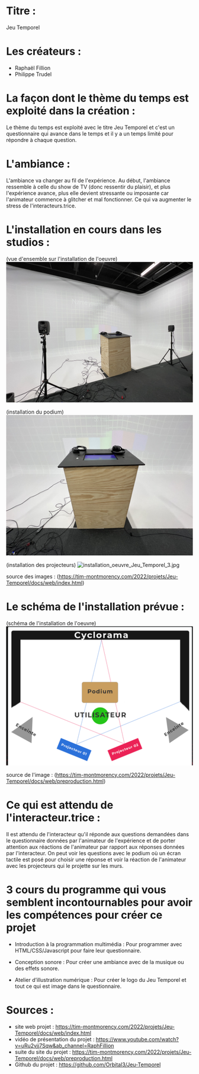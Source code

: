 # Titre :

Jeu Temporel

# Les créateurs :

- Raphaël Fillion
- Philippe Trudel

# La façon dont le thème du temps est exploité dans la création :

Le thème du temps est exploité avec le titre Jeu Temporel et c'est un questionnaire qui avance dans le temps et il y a un temps limité pour répondre à chaque question.

# L'ambiance :

L'ambiance va changer au fil de l'expérience. Au début, l'ambiance ressemble à celle du show de TV (donc ressentir du plaisir), et plus l'expérience avance, plus elle devient stressante ou imposante car l'animateur commence à glitcher et mal fonctionner. Ce qui va augmenter le stress de l'interacteurs.trice.

# L'installation en cours dans les studios :

(vue d'ensemble sur l'installation de l'oeuvre)
![installation_oeuvre_Jeu_Temporel_1.jpeg](medias_Jeu_Temporel/installation_oeuvre_Jeu_Temporel_1.jpeg)

(installation du podium)
![installation_oeuvre_Jeu_Temporel_2.jpeg](medias_Jeu_Temporel/installation_oeuvre_Jeu_Temporel_2.jpeg)

(installation des projecteurs)
![installation_oeuvre_Jeu_Temporel_3.jpg](medias_Jeu_Temporel/installation_oeuvre_Jeu_Temporel_3.jpg)

source des images : (https://tim-montmorency.com/2022/projets/Jeu-Temporel/docs/web/index.html)

# Le schéma de l'installation prévue :

(schéma de l'installation de l'oeuvre)
![shema_installation_oeuvre_Jeu_Temporel.PNG](medias_Jeu_Temporel/shema_installation_oeuvre_Jeu_Temporel.PNG)

source de l'image : (https://tim-montmorency.com/2022/projets/Jeu-Temporel/docs/web/preproduction.html)

# Ce qui est attendu de l'interacteur.trice :

Il est attendu de l'interacteur qu'il réponde aux questions demandées dans le questionnaire données par l'animateur de l'expérience et de porter attention aux réactions de l'animateur par rapport aux réponses données par l'interacteur. On peut voir les questions avec le podium où un écran tactile est posé pour choisir une réponse et voir la réaction de l'animateur avec les projecteurs qui le projette sur les murs.

# 3 cours du programme qui vous semblent incontournables pour avoir les compétences pour créer ce projet

- Introduction à la programmation multimédia :
Pour programmer avec HTML/CSS/Javascript pour faire leur questionnaire.

- Conception sonore :
Pour créer une ambiance avec de la musique ou des effets sonore.

- Atelier d’illustration numérique :
Pour créer le logo du Jeu Temporel et tout ce qui est image dans le questionnaire.

# Sources :

- site web projet : https://tim-montmorency.com/2022/projets/Jeu-Temporel/docs/web/index.html
- vidéo de présentation du projet : https://www.youtube.com/watch?v=uRu2vjj7Sqw&ab_channel=RaphFillion
- suite du site du projet : https://tim-montmorency.com/2022/projets/Jeu-Temporel/docs/web/preproduction.html
- Github du projet : https://github.com/Orbital3/Jeu-Temporel
